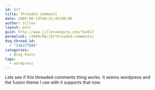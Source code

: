 ```yaml
---
id: 617
title: Threaded comments
date: 2009-08-19T08:21:45+00:00
author: Jilles
layout: post
guid: http://www.jillesvangurp.com/?p=617
permalink: /2009/08/19/threaded-comments/
dsq_thread_id:
  - "336377895"
categories:
  - Blog Posts
tags:
  - wordpress
---
```

Lets see if this threaded comments thing works. It seems wordpress and the fusion theme I use with it supports that now.